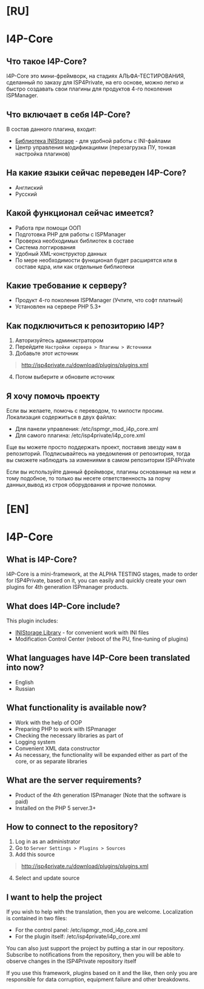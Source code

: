 # [RU]
# I4P-Core
## Что такое I4P-Core?
I4P-Core это мини-фре́ймворк, на стадиях АЛЬФА-ТЕСТИРОВАНИЯ, сделанный по заказу для ISP4Private, на его основе, можно легко и быстро создавать свои плагины для продуктов 4-го поколения ISPManager.

## Что включает в себя I4P-Core?
В состав данного плагина, входит:
- [Библиотека INIStorage](https://github.com/pimnik98/INIStorage) - для удобной работы с INI-файлами
- Центр управления модификациями (перезагрузка ПУ, тонкая настройка плагинов)

## На какие языки сейчас переведен I4P-Core?
- Англиский
- Русский

## Какой функционал сейчас имеется?
- Работа при помощи ООП
- Подготовка PHP для работы с ISPManager
- Проверка необходимых библиотек в составе
- Система логгирования
- Удобный XML-конструктор данных
- По мере необходимости функционал будет расширятся или в составе ядра, или как отдельные библиотеки

## Какие требование к серверу?
- Продукт 4-го поколения ISPManager (Учтите, что софт платный)
- Установлен на сервере PHP 5.3+

## Как подключиться к репозиторию I4P?
1. Авторизуйтесь администратором
2. Перейдите `Настройки сервера > Плагины > Источники`
3. Добавьте этот источник
> http://isp4private.ru/download/plugins/plugins.xml
4. Потом выберите и обновите источник

## Я хочу помочь проекту
Если вы желаете, помочь с переводом, то милости просим.
Локализация содержиться в двух файлах:
- Для панели управления: /etc/ispmgr_mod_i4p_core.xml
- Для самого плагина: /etc/isp4private/i4p_core.xml

Еще вы можете просто поддержать проект, поставив звезду нам в репозиторий.
Подписывайтесь на уведомления от репозитория, тогда вы сможете наблюдать за измениями в самом репозитории ISP4Private

Если вы используйте данный фреймворк, плагины основанные на нем и тому подобное, то только вы несете ответственность за порчу данных,вывод из строя оборудования и прочие поломки.

# [EN]
# I4P-Core
## What is I4P-Core?
I4P-Core is a mini-framework, at the ALPHA TESTING stages, made to order for ISP4Private, based on it, you can easily and quickly create your own plugins for 4th generation ISPmanager products.

## What does I4P-Core include?
This plugin includes:
- [INIStorage Library](https://github.com/pimnik98/INIStorage ) - for convenient work with INI files
- Modification Control Center (reboot of the PU, fine-tuning of plugins)

## What languages have I4P-Core been translated into now?
- English
- Russian

## What functionality is available now?
- Work with the help of OOP
- Preparing PHP to work with ISPmanager
- Checking the necessary libraries as part of
- Logging system
- Convenient XML data constructor
- As necessary, the functionality will be expanded either as part of the core, or as separate libraries

## What are the server requirements?
- Product of the 4th generation ISPmanager (Note that the software is paid)
- Installed on the PHP 5 server.3+


## How to connect to the repository?
1. Log in as an administrator
2. Go to `Server Settings > Plugins > Sources`
3. Add this source
> http://isp4private.ru/download/plugins/plugins.xml
4. Select and update source

## I want to help the project
If you wish to help with the translation, then you are welcome.
Localization is contained in two files:
- For the control panel: /etc/ispmgr_mod_i4p_core.xml
- For the plugin itself: /etc/isp4private/i4p_core.xml

You can also just support the project by putting a star in our repository.
Subscribe to notifications from the repository, then you will be able to observe changes in the ISP4Private repository itself

If you use this framework, plugins based on it and the like, then only you are responsible for data corruption, equipment failure and other breakdowns.
